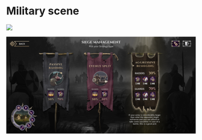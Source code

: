 # Military scene

![](<../../.gitbook/assets/Idle Armies - Element\`s behavior (default).png>)

![](<../../.gitbook/assets/Siege management (1).png>)
